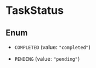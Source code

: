 

# TaskStatus

## Enum


* `COMPLETED` (value: `"completed"`)

* `PENDING` (value: `"pending"`)



